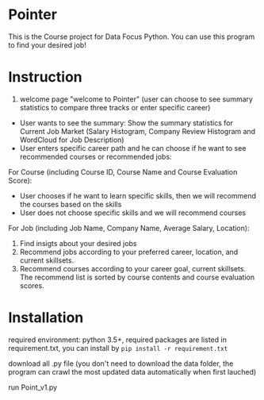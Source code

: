 # Pointer
This is the Course project for Data Focus Python. You can use this program to find your desired job!


# Instruction
1. welcome page "welcome to Pointer" (user can choose to see summary statistics to compare three tracks or enter specific career)
* User wants to see the summary: Show the summary statistics for Current Job Market (Salary Histogram, Company Review Histogram and WordCloud for Job Description)
* User enters specific career path and he can choose if he want to see recommended courses or recommended jobs:

For Course (including Course ID, Course Name and Course Evaluation Score):
- User chooses if he want to learn specific skills, then we will recommend the courses based on the skills
- User does not choose specific skills and we will recommend courses

For Job (including Job Name, Company Name, Average Salary, Location):



1. Find insigts about your desired jobs
2. Recommend jobs according to your preferred career, location, and current skillsets. 
3. Recommend courses according to your career goal, current skillsets. The recommend list is sorted by course contents and course evaluation scores.


# Installation
required environment: python 3.5+, required packages are listed in requirement.txt, you can install by `pip install -r requirement.txt`

download all .py file (you don't need to download the data folder, the program can crawl the most updated data automatically when first lauched)

run Point_v1.py

 
